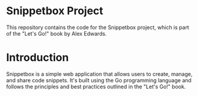 # Snippetbox Project
This repository contains the code for the Snippetbox project, which is part of the "Let's Go!" book by Alex Edwards.

# Introduction
Snippetbox is a simple web application that allows users to create, manage, and share code snippets. It's built using the Go programming language and follows the principles and best practices outlined in the "Let's Go!" book.
